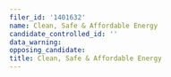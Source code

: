 ```yaml
---
filer_id: '1401632'
name: Clean, Safe & Affordable Energy
candidate_controlled_id: ''
data_warning: 
opposing_candidate: 
title: Clean, Safe & Affordable Energy
---
```


